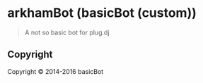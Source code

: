 # arkhamBot (basicBot (custom))
> A not so basic bot for plug.dj

Copyright
---------
Copyright &copy; 2014-2016 basicBot

